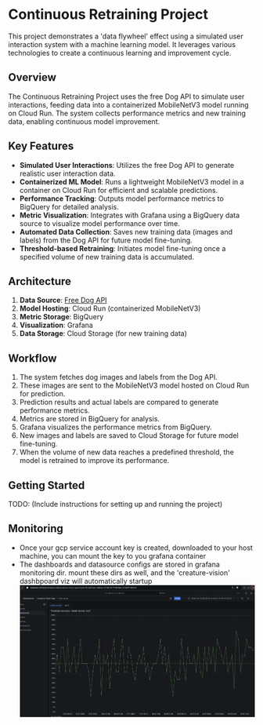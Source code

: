 # Continuous Retraining Project

This project demonstrates a 'data flywheel' effect using a simulated user interaction system with a machine learning model. It leverages various technologies to create a continuous learning and improvement cycle.

## Overview

The Continuous Retraining Project uses the free Dog API to simulate user interactions, feeding data into a containerized MobileNetV3 model running on Cloud Run. The system collects performance metrics and new training data, enabling continuous model improvement.

## Key Features

- **Simulated User Interactions**: Utilizes the free Dog API to generate realistic user interaction data.
- **Containerized ML Model**: Runs a lightweight MobileNetV3 model in a container on Cloud Run for efficient and scalable predictions.
- **Performance Tracking**: Outputs model performance metrics to BigQuery for detailed analysis.
- **Metric Visualization**: Integrates with Grafana using a BigQuery data source to visualize model performance over time.
- **Automated Data Collection**: Saves new training data (images and labels) from the Dog API for future model fine-tuning.
- **Threshold-based Retraining**: Initiates model fine-tuning once a specified volume of new training data is accumulated.

## Architecture

1. **Data Source**: [Free Dog API](https://dog.ceo/dog-api/about)
2. **Model Hosting**: Cloud Run (containerized MobileNetV3)
3. **Metric Storage**: BigQuery
4. **Visualization**: Grafana
5. **Data Storage**: Cloud Storage (for new training data)

## Workflow

1. The system fetches dog images and labels from the Dog API.
2. These images are sent to the MobileNetV3 model hosted on Cloud Run for prediction.
3. Prediction results and actual labels are compared to generate performance metrics.
4. Metrics are stored in BigQuery for analysis.
5. Grafana visualizes the performance metrics from BigQuery.
6. New images and labels are saved to Cloud Storage for future model fine-tuning.
7. When the volume of new data reaches a predefined threshold, the model is retrained to improve its performance.

## Getting Started

TODO: (Include instructions for setting up and running the project)

## Monitoring
- Once your gcp service account key is created, downloaded to your host machine, you can mount the key to you grafana container
- The dashboards and datasource configs are stored in grafana monitoring dir. mount these dirs as well, and the 'creature-vision' dashbpoard viz will automatically startup
![accuracy](./docs/grafana.png)